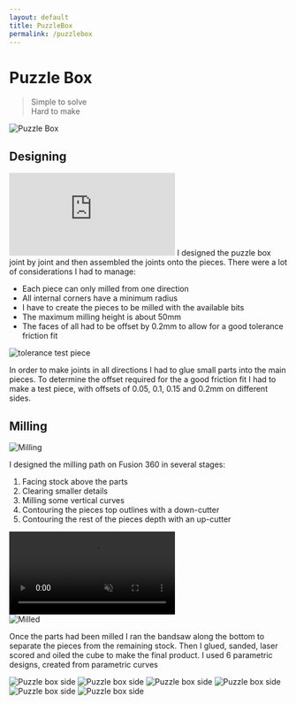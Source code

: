 ```yaml
---
layout: default
title: PuzzleBox
permalink: /puzzlebox
---
```


# Puzzle Box
<blockquote>Simple to solve<br>Hard to make</blockquote>
<div class="clearfix">
    <img alt="Puzzle Box" src="/sebsite/images/puzzlebox.jpg" class="rightfloat">
    <p></p>
</div>



## Designing
<iframe src="https://gmail1265769.autodesk360.com/shares/public/SH919a0QTf3c32634dcff3c910967c45a5b6?mode=embed" class="viewer3d" allowfullscreen="true" webkitallowfullscreen="true" mozallowfullscreen="true"  frameborder="0"></iframe>
I designed the puzzle box joint by joint and then assembled the joints onto the pieces. There were a lot of considerations I had to manage:

- Each piece can only milled from one direction
- All internal corners have a minimum radius
- I have to create the pieces to be milled with the available bits
- The maximum milling height is about 50mm 
- The faces of all had to be offset by 0.2mm to allow for a good tolerance friction fit
<div class="clearfix">
    <img alt="tolerance test piece" src="/sebsite/images/tolarancetest.jpg" class="rightfloat">
    <p>In order to make joints in all directions I had to glue small parts into the main pieces. To determine the offset required for the a good friction fit I had to make a test piece, with offsets of 0.05, 0.1, 0.15 and 0.2mm on different sides.</p>
</div>

## Milling
<div class="clearfix">
    <img alt="Milling" src="/sebsite/images/milling.jpg" class="rightfloat">
    <p>I designed the milling path on Fusion 360 in several stages:</p>
    <ol>
        <li>Facing stock above the parts</li>
        <li>Clearing smaller details</li>
        <li>Milling some vertical curves</li>
        <li>Contouring the pieces top outlines with a down-cutter</li>
        <li>Contouring the rest of the pieces depth with an up-cutter</li>
    </ol>
</div>
<video autoplay loop muted playsinline src="/sebsite/images/puzzlecam2.mp4" class="basicimg" max-width="100%"></video> 

<div class="clearfix">
    <img alt="Milled" src="/sebsite/images/milled.jpg" class="rightfloat">
    <p>Once the parts had been milled I ran the bandsaw along the bottom to separate the pieces from the remaining stock. Then I glued, sanded, laser scored and oiled the cube to make the final product. I used 6 parametric designs, created from parametric curves</p>
</div>

<div class="gallery">
    <img alt="Puzzle box side" src="/sebsite/images/side1.jpg" class="gallery__img">
    <img alt="Puzzle box side" src="/sebsite/images/side2.jpg" class="gallery__img">
    <img alt="Puzzle box side" src="/sebsite/images/side3.jpg" class="gallery__img">
    <img alt="Puzzle box side" src="/sebsite/images/side4.jpg" class="gallery__img">
    <img alt="Puzzle box side" src="/sebsite/images/side5.jpg" class="gallery__img">
    <img alt="Puzzle box side" src="/sebsite/images/side6.jpg" class="gallery__img">
</div>